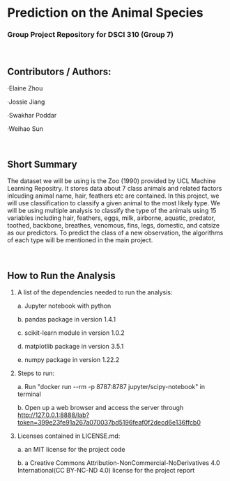 # Prediction on the Animal Species
### Group Project Repository for DSCI 310 (Group 7)
<br>

## Contributors / Authors: 

·Elaine Zhou

·Jossie Jiang

·Swakhar Poddar

·Weihao Sun

<br>

## Short Summary
The dataset we will be using is the Zoo (1990) provided by UCL Machine Learning Repositry. It stores data about 7 class animals and related factors inlcuding animal name, hair, feathers etc are contained. In this project, we will use classification to classify a given animal to the most likely type. We will be using multiple analysis to classify the type of the animals using 15 variables including hair, feathers, eggs, milk, airborne, aquatic, predator, toothed, backbone, breathes, venomous, fins, legs, domestic, and catsize as our predictors. To predict the class of a new observation, the algorithms of each type will be mentioned in the main project. 

<br>

## How to Run the Analysis
1. A list of the dependencies needed to run the analysis:
   
   a. Jupyter notebook with python
   
   b. pandas package in version 1.4.1
   
   c. scikit-learn module in version 1.0.2
   
   d. matplotlib package in version 3.5.1
   
   e. numpy package in version 1.22.2
3. Steps to run: 
   
   a. Run "docker run --rm -p 8787:8787 jupyter/scipy-notebook" in terminal
   
   b. Open up a web browser and access the server through http://127.0.0.1:8888/lab?token=399e23fe91a267a070037bd5196feaf0f2decd6e136ffcb0
3. Licenses contained in LICENSE.md:
   
   a. an MIT license for the project code 
   
   b. a Creative Commons Attribution-NonCommercial-NoDerivatives 4.0 International(CC BY-NC-ND 4.0) license for the project report






